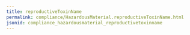 ```yaml
---
title: reproductiveToxinName
permalink: compliance/HazardousMaterial.reproductiveToxinName.html
jsonid: compliance_hazardousmaterial_reproductivetoxinname
---
```

